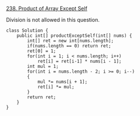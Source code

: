 [238. Product of Array Except Self](https://leetcode.com/problems/product-of-array-except-self/)

Division is not allowed in this question.

```
class Solution {
    public int[] productExceptSelf(int[] nums) {
        int[] ret = new int[nums.length];
        if(nums.length == 0) return ret;
        ret[0] = 1;
        for(int i = 1; i < nums.length; i++)
            ret[i] = ret[i-1] * nums[i - 1];
        int mul = 1;
        for(int i = nums.length - 2; i >= 0; i--)
        {
            mul *= nums[i + 1];
            ret[i] *= mul;
        }   
        return ret;
    }
}
```

